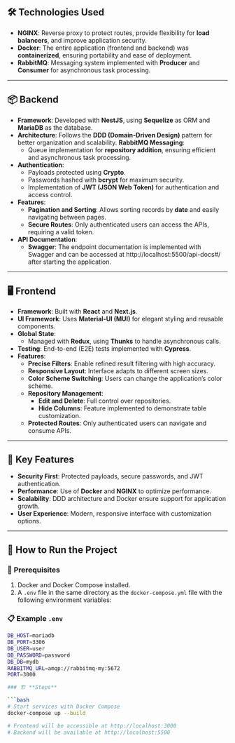 ## 🛠️ **Technologies Used**

- **NGINX**: Reverse proxy to protect routes, provide flexibility for **load balancers**, and improve application security.
- **Docker**: The entire application (frontend and backend) was **containerized**, ensuring portability and ease of deployment.
- **RabbitMQ**: Messaging system implemented with **Producer** and **Consumer** for asynchronous task processing.

---

## 📦 **Backend**

- **Framework**: Developed with **NestJS**, using **Sequelize** as ORM and **MariaDB** as the database.
- **Architecture**: Follows the **DDD (Domain-Driven Design)** pattern for better organization and scalability.
  **RabbitMQ Messaging**:
  - Queue implementation for **repository addition**, ensuring efficient and asynchronous task processing.
- **Authentication**:
  - Payloads protected using **Crypto**.
  - Passwords hashed with **bcrypt** for maximum security.
  - Implementation of **JWT (JSON Web Token)** for authentication and access control.
- **Features**:
  - **Pagination and Sorting**: Allows sorting records by **date** and easily navigating between pages.
  - **Secure Routes**: Only authenticated users can access the APIs, requiring a valid token.
- **API Documentation**:
  - **Swagger**: The endpoint documentation is implemented with Swagger and can be accessed at http://localhost:5500/api-docs#/ after starting the application.
---

## 🖥️ **Frontend**

- **Framework**: Built with **React** and **Next.js**.
- **UI Framework**: Uses **Material-UI (MUI)** for elegant styling and reusable components.
- **Global State**:
  - Managed with **Redux**, using **Thunks** to handle asynchronous calls.
- **Testing**: End-to-end (E2E) tests implemented with **Cypress**.
- **Features**:
  - **Precise Filters**: Enable refined result filtering with high accuracy.
  - **Responsive Layout**: Interface adapts to different screen sizes.
  - **Color Scheme Switching**: Users can change the application’s color scheme.
  - **Repository Management**:
    - **Edit and Delete**: Full control over repositories.
    - **Hide Columns**: Feature implemented to demonstrate table customization.
  - **Protected Routes**: Only authenticated users can navigate and consume APIs.

---

## 🔧 **Key Features**

- **Security First**: Protected payloads, secure passwords, and JWT authentication.
- **Performance**: Use of **Docker** and **NGINX** to optimize performance.
- **Scalability**: DDD architecture and Docker ensure support for application growth.
- **User Experience**: Modern, responsive interface with customization options.

---

## 🚀 **How to Run the Project**

### 🔧 **Prerequisites**

1. Docker and Docker Compose installed.
2. A `.env` file in the same directory as the `docker-compose.yml` file with the following environment variables:

### 📋 **Example `.env`**

````bash
DB_HOST=mariadb
DB_PORT=3306
DB_USER=user
DB_PASSWORD=password
DB_DB=mydb
RABBITMQ_URL=amqp://rabbitmq-my:5672
PORT=3000

### 🏗️ **Steps**

```bash
# Start services with Docker Compose
docker-compose up --build

# Frontend will be accessible at http://localhost:3000
# Backend will be available at http://localhost:5500
````
